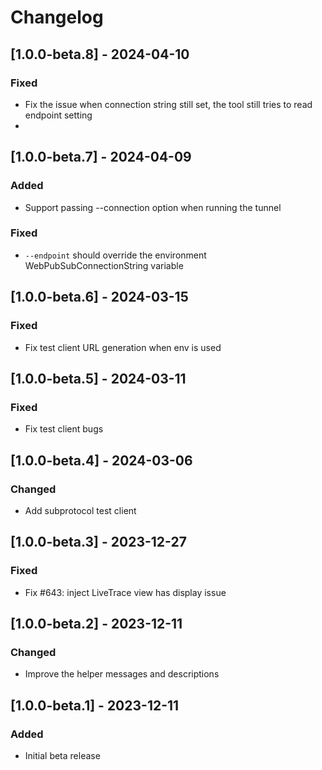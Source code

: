 # Changelog

## [1.0.0-beta.8] - 2024-04-10
### Fixed
- Fix the issue when connection string still set, the tool still tries to read endpoint setting
- 
## [1.0.0-beta.7] - 2024-04-09
### Added
- Support passing --connection option when running the tunnel

### Fixed
- `--endpoint` should override the environment WebPubSubConnectionString variable

## [1.0.0-beta.6] - 2024-03-15
### Fixed
- Fix test client URL generation when env is used

## [1.0.0-beta.5] - 2024-03-11
### Fixed
- Fix test client bugs

## [1.0.0-beta.4] - 2024-03-06
### Changed
- Add subprotocol test client

## [1.0.0-beta.3] - 2023-12-27
### Fixed
- Fix #643: inject LiveTrace view has display issue

## [1.0.0-beta.2] - 2023-12-11
### Changed
- Improve the helper messages and descriptions

## [1.0.0-beta.1] - 2023-12-11
### Added
- Initial beta release

